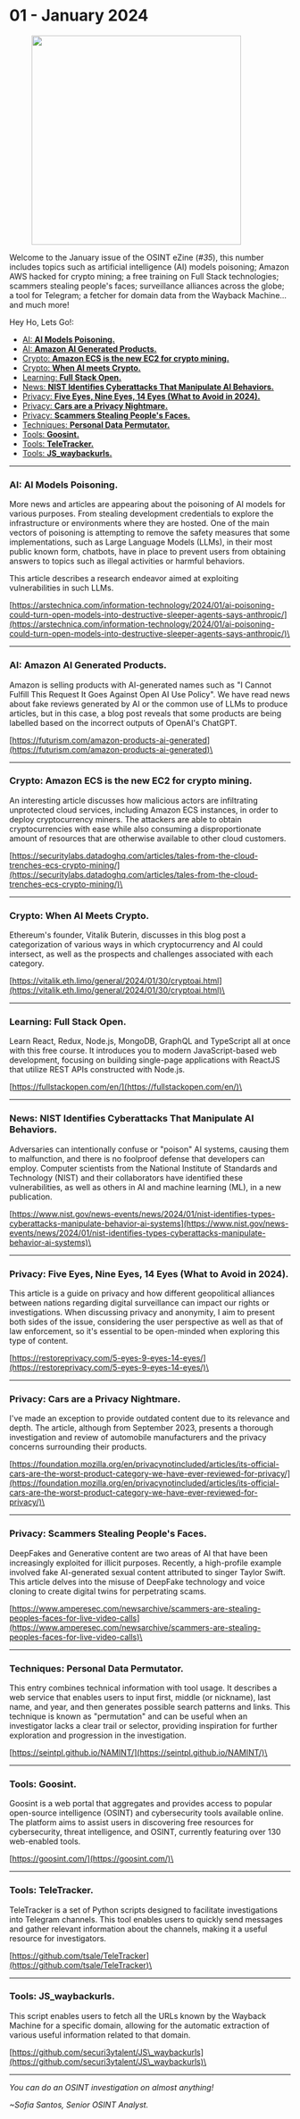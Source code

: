 # 01 - January 2024

<figure><img src="../../.gitbook/assets/OSINT_eZine-202401.png" alt="" width="375"><figcaption></figcaption></figure>

Welcome to the January issue of the OSINT eZine (_#35_), this number includes topics such as artificial intelligence (AI) models poisoning; Amazon AWS hacked for crypto mining; a free training on Full Stack technologies; scammers stealing people's faces; surveillance alliances across the globe; a tool for Telegram; a fetcher for domain data from the Wayback Machine... and much more!

Hey Ho, Lets Go!:

* [AI: **AI Models Poisoning.**](01-january-2024.md#ai-ai-models-poisoning)
* [AI: **Amazon AI Generated Products.**](01-january-2024.md#ai-amazon-ai-generated-products)
* [Crypto: **Amazon ECS is the new EC2 for crypto mining.**](01-january-2024.md#crypto-amazon-ecs-is-the-new-ec2-for-crypto-mining)
* [Crypto: **When AI meets Crypto.**](01-january-2024.md#crypto-when-ai-meets-crypto)
* [Learning: **Full Stack Open.**](01-january-2024.md#learning-full-stack-open)
* [News: **NIST Identifies Cyberattacks That Manipulate AI Behaviors.**](01-january-2024.md#news-nist-identifies-cyberattacks-that-manipulate-ai-behaviors)
* [Privacy: **Five Eyes, Nine Eyes, 14 Eyes (What to Avoid in 2024).**](01-january-2024.md#privacy-five-eyes-nine-eyes-14-eyes-what-to-avoid-in-2024)
* [Privacy: **Cars are a Privacy Nightmare.**](01-january-2024.md#privacy-cars-are-a-privacy-nightmare)
* [Privacy: **Scammers Stealing People's Faces.**](01-january-2024.md#privacy-scammers-stealing-peoples-faces)
* [Techniques: **Personal Data Permutator.**](01-january-2024.md#techniques-personal-data-permutator)
* [Tools: **Goosint.**](01-january-2024.md#tools-goosint)
* [Tools: **TeleTracker.**](01-january-2024.md#tools-teletracker)
* [Tools: **JS\_waybackurls.**](01-january-2024.md#tools-js\_waybackurls)

***

### AI: AI Models Poisoning.

More news and articles are appearing about the poisoning of AI models for various purposes. From stealing development credentials to explore the infrastructure or environments where they are hosted. One of the main vectors of poisoning is attempting to remove the safety measures that some implementations, such as Large Language Models (LLMs), in their most public known form, chatbots, have in place to prevent users from obtaining answers to topics such as illegal activities or harmful behaviors.

This article describes a research endeavor aimed at exploiting vulnerabilities in such LLMs.

[https://arstechnica.com/information-technology/2024/01/ai-poisoning-could-turn-open-models-into-destructive-sleeper-agents-says-anthropic/](https://arstechnica.com/information-technology/2024/01/ai-poisoning-could-turn-open-models-into-destructive-sleeper-agents-says-anthropic/)\


***

### AI: Amazon AI Generated Products.

Amazon is selling products with AI-generated names such as "I Cannot Fulfill This Request It Goes Against Open AI Use Policy". We have read news about fake reviews generated by AI or the common use of LLMs to produce articles, but in this case, a blog post reveals that some products are being labelled based on the incorrect outputs of OpenAI's ChatGPT.

[https://futurism.com/amazon-products-ai-generated](https://futurism.com/amazon-products-ai-generated)\


***

### Crypto: Amazon ECS is the new EC2 for crypto mining.

An interesting article discusses how malicious actors are infiltrating unprotected cloud services, including Amazon ECS instances, in order to deploy cryptocurrency miners. The attackers are able to obtain cryptocurrencies with ease while also consuming a disproportionate amount of resources that are otherwise available to other cloud customers.

[https://securitylabs.datadoghq.com/articles/tales-from-the-cloud-trenches-ecs-crypto-mining/](https://securitylabs.datadoghq.com/articles/tales-from-the-cloud-trenches-ecs-crypto-mining/)\


***

### Crypto: When AI Meets Crypto.

Ethereum's founder, Vitalik Buterin, discusses in this blog post a categorization of various ways in which cryptocurrency and AI could intersect, as well as the prospects and challenges associated with each category.

[https://vitalik.eth.limo/general/2024/01/30/cryptoai.html](https://vitalik.eth.limo/general/2024/01/30/cryptoai.html)\


***

### Learning: Full Stack Open.

Learn React, Redux, Node.js, MongoDB, GraphQL and TypeScript all at once with this free course. It introduces you to modern JavaScript-based web development, focusing on building single-page applications with ReactJS that utilize REST APIs constructed with Node.js.

[https://fullstackopen.com/en/](https://fullstackopen.com/en/)\


***

### News: NIST Identifies Cyberattacks That Manipulate AI Behaviors.

Adversaries can intentionally confuse or "poison" AI systems, causing them to malfunction, and there is no foolproof defense that developers can employ. Computer scientists from the National Institute of Standards and Technology (NIST) and their collaborators have identified these vulnerabilities, as well as others in AI and machine learning (ML), in a new publication.

[https://www.nist.gov/news-events/news/2024/01/nist-identifies-types-cyberattacks-manipulate-behavior-ai-systems](https://www.nist.gov/news-events/news/2024/01/nist-identifies-types-cyberattacks-manipulate-behavior-ai-systems)\


***

### Privacy: Five Eyes, Nine Eyes, 14 Eyes (What to Avoid in 2024).

This article is a guide on privacy and how different geopolitical alliances between nations regarding digital surveillance can impact our rights or investigations. When discussing privacy and anonymity, I aim to present both sides of the issue, considering the user perspective as well as that of law enforcement, so it's essential to be open-minded when exploring this type of content.

[https://restoreprivacy.com/5-eyes-9-eyes-14-eyes/](https://restoreprivacy.com/5-eyes-9-eyes-14-eyes/)\


***

### Privacy: Cars are a Privacy Nightmare.

I've made an exception to provide outdated content due to its relevance and depth. The article, although from September 2023, presents a thorough investigation and review of automobile manufacturers and the privacy concerns surrounding their products.

[https://foundation.mozilla.org/en/privacynotincluded/articles/its-official-cars-are-the-worst-product-category-we-have-ever-reviewed-for-privacy/](https://foundation.mozilla.org/en/privacynotincluded/articles/its-official-cars-are-the-worst-product-category-we-have-ever-reviewed-for-privacy/)\


***

### Privacy: Scammers Stealing People's Faces.

DeepFakes and Generative content are two areas of AI that have been increasingly exploited for illicit purposes. Recently, a high-profile example involved fake AI-generated sexual content attributed to singer Taylor Swift. This article delves into the misuse of DeepFake technology and voice cloning to create digital twins for perpetrating scams.

[https://www.amperesec.com/newsarchive/scammers-are-stealing-peoples-faces-for-live-video-calls](https://www.amperesec.com/newsarchive/scammers-are-stealing-peoples-faces-for-live-video-calls)\


***

### Techniques: Personal Data Permutator.

This entry combines technical information with tool usage. It describes a web service that enables users to input first, middle (or nickname), last name, and year, and then generates possible search patterns and links. This technique is known as "permutation" and can be useful when an investigator lacks a clear trail or selector, providing inspiration for further exploration and progression in the investigation.

[https://seintpl.github.io/NAMINT/](https://seintpl.github.io/NAMINT/)\


***

### Tools: Goosint.

Goosint is a web portal that aggregates and provides access to popular open-source intelligence (OSINT) and cybersecurity tools available online. The platform aims to assist users in discovering free resources for cybersecurity, threat intelligence, and OSINT, currently featuring over 130 web-enabled tools.

[https://goosint.com/](https://goosint.com/)\


***

### Tools: TeleTracker.

TeleTracker is a set of Python scripts designed to facilitate investigations into Telegram channels. This tool enables users to quickly send messages and gather relevant information about the channels, making it a useful resource for investigators.

[https://github.com/tsale/TeleTracker](https://github.com/tsale/TeleTracker)\


***

### Tools: JS\_waybackurls.

This script enables users to fetch all the URLs known by the Wayback Machine for a specific domain, allowing for the automatic extraction of various useful information related to that domain.

[https://github.com/securi3ytalent/JS\_waybackurls](https://github.com/securi3ytalent/JS\_waybackurls)\


***

_You can do an OSINT investigation on almost anything!_

_\~Sofia Santos, Senior OSINT Analyst._
